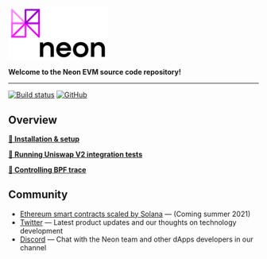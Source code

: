 
<img width="200" src="./images/neon_logo_colors.png" />

**Welcome to the Neon EVM source code repository!**  
*****  

[![Build status](https://badge.buildkite.com/264f0e74ae8aabfcf3bf3b100d32caa05360f03b21542d2c09.svg?branch=develop)](https://buildkite.com/cyberway/evm-loader)
[![GitHub](https://img.shields.io/github/license/cyberway/cyberway.svg)](https://github.com/neonlabsorg/solana/blob/master/LICENSE)


## Overview

**[🔘 Installation & setup](https://github.com/neonlabsorg/neon-evm.docs/wiki/Local-Solana-Cluster:-Installation,-Setup-and-Tests)**

**[🔘 Running Uniswap V2 integration tests](https://github.com/neonlabsorg/neon-evm.docs/wiki/Running-Uniswap-V2-integration-tests)**

**[🔘 Controlling BPF trace](https://github.com/neonlabsorg/neon-evm.docs/wiki/Controlling-BPF-Trace)**

## Community
* [Ethereum smart contracts scaled by Solana](https://neonlabs.org/) — (Coming summer 2021)  
* [Twitter](https://twitter.com/neonlabsorg) — Latest product updates and our thoughts on technology development
* [Discord](https://discord.gg/d9BhxNWTsj) — Chat with the Neon team and other dApps developers in our channel
